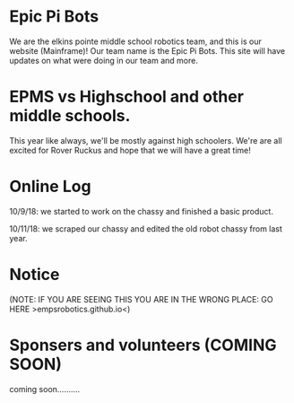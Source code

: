 # Epic Pi Bots
We are the elkins pointe middle school robotics team,
and this is our website (Mainframe)!
Our team name is the Epic Pi Bots.
This site will have updates on what were doing in our team and more.

# EPMS vs Highschool and other middle schools.
This year like always, we'll be mostly against high schoolers. 
We're are all excited for Rover Ruckus and hope that we will have a great time!

# Online Log

10/9/18: we started to work on the chassy and finished a basic product.

10/11/18:  we scraped our chassy and edited the old robot chassy from last year.

# Notice 
(NOTE: IF YOU ARE SEEING THIS YOU ARE IN THE WRONG PLACE: GO HERE >empsrobotics.github.io<)

# Sponsers and volunteers (COMING SOON)
coming soon..........
